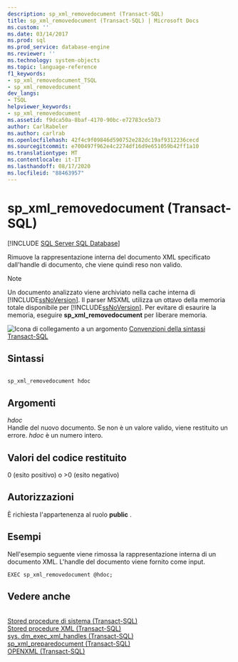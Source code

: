 ```yaml
---
description: sp_xml_removedocument (Transact-SQL)
title: sp_xml_removedocument (Transact-SQL) | Microsoft Docs
ms.custom: ''
ms.date: 03/14/2017
ms.prod: sql
ms.prod_service: database-engine
ms.reviewer: ''
ms.technology: system-objects
ms.topic: language-reference
f1_keywords:
- sp_xml_removedocument_TSQL
- sp_xml_removedocument
dev_langs:
- TSQL
helpviewer_keywords:
- sp_xml_removedocument
ms.assetid: f9dca50a-8baf-4170-90bc-e72783ce5b73
author: CarlRabeler
ms.author: carlrab
ms.openlocfilehash: 42f4c9f09846d590752e282dc19af9312236cecd
ms.sourcegitcommit: e700497f962e4c2274df16d9e651059b42ff1a10
ms.translationtype: MT
ms.contentlocale: it-IT
ms.lasthandoff: 08/17/2020
ms.locfileid: "88463957"
---
```

# <a name="sp_xml_removedocument-transact-sql"></a>sp_xml_removedocument (Transact-SQL)
[!INCLUDE [SQL Server SQL Database](../../includes/applies-to-version/sql-asdb.md)]

  Rimuove la rappresentazione interna del documento XML specificato dall'handle di documento, che viene quindi reso non valido.  
  
> [!NOTE]  
>  Un documento analizzato viene archiviato nella cache interna di [!INCLUDE[ssNoVersion](../../includes/ssnoversion-md.md)]. Il parser MSXML utilizza un ottavo della memoria totale disponibile per [!INCLUDE[ssNoVersion](../../includes/ssnoversion-md.md)]. Per evitare di esaurire la memoria, eseguire **sp_xml_removedocument** per liberare memoria.  
  
 ![Icona di collegamento a un argomento](../../database-engine/configure-windows/media/topic-link.gif "Icona di collegamento a un argomento") [Convenzioni della sintassi Transact-SQL](../../t-sql/language-elements/transact-sql-syntax-conventions-transact-sql.md)  
  
## <a name="syntax"></a>Sintassi  
  
```  
  
sp_xml_removedocument hdoc  
```  
  
## <a name="arguments"></a>Argomenti  
 *hdoc*  
 Handle del nuovo documento. Se non è un valore valido, viene restituito un errore. *hdoc* è un numero intero.  
  
## <a name="return-code-values"></a>Valori del codice restituito  
 0 (esito positivo) o >0 (esito negativo)  
  
## <a name="permissions"></a>Autorizzazioni  
 È richiesta l'appartenenza al ruolo **public** .  
  
## <a name="examples"></a>Esempi  
 Nell'esempio seguente viene rimossa la rappresentazione interna di un documento XML. L'handle del documento viene fornito come input.  
  
```  
EXEC sp_xml_removedocument @hdoc;  
```  
  
## <a name="see-also"></a>Vedere anche      
 <br>[Stored procedure di sistema (Transact-SQL)](../../relational-databases/system-stored-procedures/system-stored-procedures-transact-sql.md)
 <br>[Stored procedure XML (Transact-SQL)](../../relational-databases/system-stored-procedures/xml-stored-procedures-transact-sql.md)
 <br>[sys. dm_exec_xml_handles (Transact-SQL)](../system-dynamic-management-views/sys-dm-exec-xml-handles-transact-sql.md)
 <br>[sp_xml_preparedocument (Transact-SQL)](../../relational-databases/system-stored-procedures/sp-xml-preparedocument-transact-sql.md)
 <br>[OPENXML (Transact-SQL)](../../t-sql/functions/openxml-transact-sql.md)
  
  
